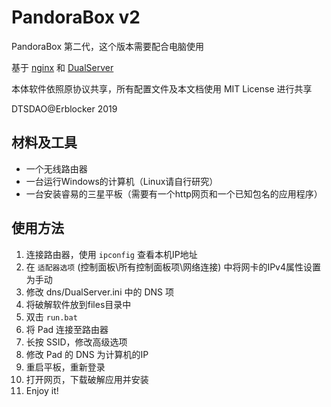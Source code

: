 # PandoraBox v2

PandoraBox 第二代，这个版本需要配合电脑使用

基于 [nginx](https://nginx.org/) 和 [DualServer](https://sourceforge.net/projects/dhcp-dns-server/)

本体软件依照原协议共享，所有配置文件及本文档使用 MIT License 进行共享

DTSDAO@Erblocker 2019

## 材料及工具

- 一个无线路由器
- 一台运行Windows的计算机（Linux请自行研究）
- 一台安装睿易的三星平板（需要有一个http网页和一个已知包名的应用程序）

## 使用方法

1. 连接路由器，使用 `ipconfig` 查看本机IP地址
2. 在 `适配器选项` (控制面板\所有控制面板项\网络连接) 中将网卡的IPv4属性设置为手动
3. 修改 dns/DualServer.ini 中的 DNS 项
4. 将破解软件放到files目录中
5. 双击 `run.bat`
6. 将 Pad 连接至路由器
7. 长按 SSID，修改高级选项
8. 修改 Pad 的 DNS 为计算机的IP
9. 重启平板，重新登录
10. 打开网页，下载破解应用并安装
11. Enjoy it!